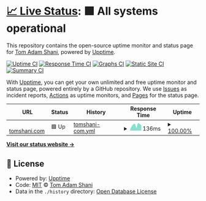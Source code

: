 # [📈 Live Status](https://pinkstrings.github.io/upptime): <!--live status--> **🟩 All systems operational**

This repository contains the open-source uptime monitor and status page for [Tom Adam Shani](https://tomshani.com), powered by [Upptime](https://github.com/upptime/upptime).

[![Uptime CI](https://github.com/pinkstrings/upptime/workflows/Uptime%20CI/badge.svg)](https://github.com/pinkstrings/upptime/actions?query=workflow%3A%22Uptime+CI%22)
[![Response Time CI](https://github.com/pinkstrings/upptime/workflows/Response%20Time%20CI/badge.svg)](https://github.com/pinkstrings/upptime/actions?query=workflow%3A%22Response+Time+CI%22)
[![Graphs CI](https://github.com/pinkstrings/upptime/workflows/Graphs%20CI/badge.svg)](https://github.com/pinkstrings/upptime/actions?query=workflow%3A%22Graphs+CI%22)
[![Static Site CI](https://github.com/pinkstrings/upptime/workflows/Static%20Site%20CI/badge.svg)](https://github.com/pinkstrings/upptime/actions?query=workflow%3A%22Static+Site+CI%22)
[![Summary CI](https://github.com/pinkstrings/upptime/workflows/Summary%20CI/badge.svg)](https://github.com/pinkstrings/upptime/actions?query=workflow%3A%22Summary+CI%22)

With [Upptime](https://upptime.js.org), you can get your own unlimited and free uptime monitor and status page, powered entirely by a GitHub repository. We use [Issues](https://github.com/pinkstrings/upptime/issues) as incident reports, [Actions](https://github.com/pinkstrings/upptime/actions) as uptime monitors, and [Pages](https://pinkstrings.github.io/upptime) for the status page.

<!--start: status pages-->
<!-- This summary is generated by Upptime (https://github.com/upptime/upptime) -->
<!-- Do not edit this manually, your changes will be overwritten -->
<!-- prettier-ignore -->
| URL | Status | History | Response Time | Uptime |
| --- | ------ | ------- | ------------- | ------ |
| <img alt="" src="https://icons.duckduckgo.com/ip3/tomshani.com.ico" height="13"> [tomshani.com](https://tomshani.com) | 🟩 Up | [tomshani-com.yml](https://github.com/pinkstrings/upptime/commits/HEAD/history/tomshani-com.yml) | <details><summary><img alt="Response time graph" src="./graphs/tomshani-com/response-time-week.png" height="20"> 136ms</summary><br><a href="https://pinkstrings.github.io/upptime/history/tomshani-com"><img alt="Response time 118" src="https://img.shields.io/endpoint?url=https%3A%2F%2Fraw.githubusercontent.com%2Fpinkstrings%2Fupptime%2FHEAD%2Fapi%2Ftomshani-com%2Fresponse-time.json"></a><br><a href="https://pinkstrings.github.io/upptime/history/tomshani-com"><img alt="24-hour response time 151" src="https://img.shields.io/endpoint?url=https%3A%2F%2Fraw.githubusercontent.com%2Fpinkstrings%2Fupptime%2FHEAD%2Fapi%2Ftomshani-com%2Fresponse-time-day.json"></a><br><a href="https://pinkstrings.github.io/upptime/history/tomshani-com"><img alt="7-day response time 136" src="https://img.shields.io/endpoint?url=https%3A%2F%2Fraw.githubusercontent.com%2Fpinkstrings%2Fupptime%2FHEAD%2Fapi%2Ftomshani-com%2Fresponse-time-week.json"></a><br><a href="https://pinkstrings.github.io/upptime/history/tomshani-com"><img alt="30-day response time 125" src="https://img.shields.io/endpoint?url=https%3A%2F%2Fraw.githubusercontent.com%2Fpinkstrings%2Fupptime%2FHEAD%2Fapi%2Ftomshani-com%2Fresponse-time-month.json"></a><br><a href="https://pinkstrings.github.io/upptime/history/tomshani-com"><img alt="1-year response time 123" src="https://img.shields.io/endpoint?url=https%3A%2F%2Fraw.githubusercontent.com%2Fpinkstrings%2Fupptime%2FHEAD%2Fapi%2Ftomshani-com%2Fresponse-time-year.json"></a></details> | <details><summary><a href="https://pinkstrings.github.io/upptime/history/tomshani-com">100.00%</a></summary><a href="https://pinkstrings.github.io/upptime/history/tomshani-com"><img alt="All-time uptime 98.97%" src="https://img.shields.io/endpoint?url=https%3A%2F%2Fraw.githubusercontent.com%2Fpinkstrings%2Fupptime%2FHEAD%2Fapi%2Ftomshani-com%2Fuptime.json"></a><br><a href="https://pinkstrings.github.io/upptime/history/tomshani-com"><img alt="24-hour uptime 100.00%" src="https://img.shields.io/endpoint?url=https%3A%2F%2Fraw.githubusercontent.com%2Fpinkstrings%2Fupptime%2FHEAD%2Fapi%2Ftomshani-com%2Fuptime-day.json"></a><br><a href="https://pinkstrings.github.io/upptime/history/tomshani-com"><img alt="7-day uptime 100.00%" src="https://img.shields.io/endpoint?url=https%3A%2F%2Fraw.githubusercontent.com%2Fpinkstrings%2Fupptime%2FHEAD%2Fapi%2Ftomshani-com%2Fuptime-week.json"></a><br><a href="https://pinkstrings.github.io/upptime/history/tomshani-com"><img alt="30-day uptime 100.00%" src="https://img.shields.io/endpoint?url=https%3A%2F%2Fraw.githubusercontent.com%2Fpinkstrings%2Fupptime%2FHEAD%2Fapi%2Ftomshani-com%2Fuptime-month.json"></a><br><a href="https://pinkstrings.github.io/upptime/history/tomshani-com"><img alt="1-year uptime 100.00%" src="https://img.shields.io/endpoint?url=https%3A%2F%2Fraw.githubusercontent.com%2Fpinkstrings%2Fupptime%2FHEAD%2Fapi%2Ftomshani-com%2Fuptime-year.json"></a></details>

<!--end: status pages-->

[**Visit our status website →**](https://pinkstrings.github.io/upptime)

## 📄 License

- Powered by: [Upptime](https://github.com/upptime/upptime)
- Code: [MIT](./LICENSE) © [Tom Adam Shani](https://tomshani.com)
- Data in the `./history` directory: [Open Database License](https://opendatacommons.org/licenses/odbl/1-0/)
